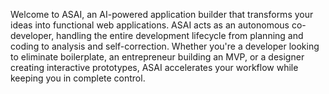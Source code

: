 Welcome to ASAI, an AI-powered application builder that transforms your ideas into functional web applications. ASAI acts as an autonomous co-developer, handling the entire development lifecycle from planning and coding to analysis and self-correction. Whether you're a developer looking to eliminate boilerplate, an entrepreneur building an MVP, or a designer creating interactive prototypes, ASAI accelerates your workflow while keeping you in complete control.
